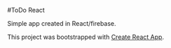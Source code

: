 #ToDo React

Simple app created in React/firebase.


This project was bootstrapped with [Create React App](https://github.com/facebook/create-react-app).